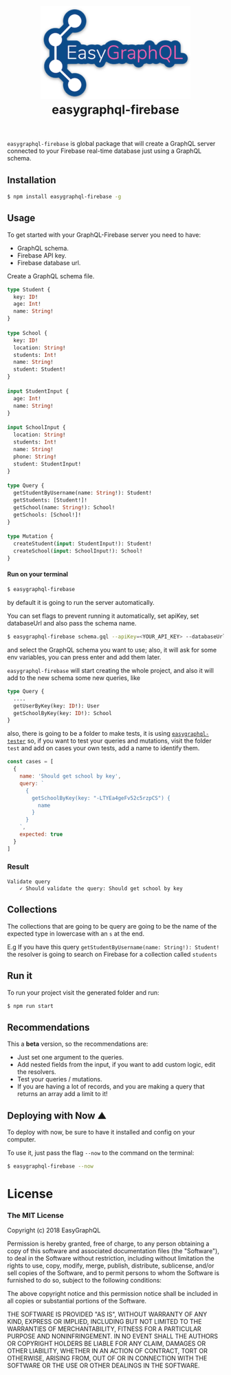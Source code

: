 <h1 align="center">
  <img src="https://raw.githubusercontent.com/EasyGraphQL/easygraphql-now/master/logo.png" alt="easygraphql-firebase " width="350">
  <br>
    easygraphql-firebase 
  <br>
  <br>
</h1>

`easygraphql-firebase` is global package that will create a GraphQL server connected
to your Firebase real-time database just using a GraphQL schema.

## Installation
```bash
$ npm install easygraphql-firebase -g
```

## Usage
To get started with your GraphQL-Firebase server you need to have:

+ GraphQL schema.
+ Firebase API key.
+ Firebase database url.

Create a GraphQL schema file.
```graphql
type Student {
  key: ID!
  age: Int!
  name: String!
}

type School {
  key: ID!
  location: String!
  students: Int!
  name: String!
  student: Student!
}

input StudentInput {
  age: Int!
  name: String!
}

input SchoolInput {
  location: String!
  students: Int!
  name: String!
  phone: String!
  student: StudentInput!
}

type Query {
  getStudentByUsername(name: String!): Student!
  getStudents: [Student!]!
  getSchool(name: String!): School!
  getSchools: [School!]!
}

type Mutation {
  createStudent(input: StudentInput!): Student!
  createSchool(input: SchoolInput!): School!
}
```

#### Run on your terminal

```bash
$ easygraphql-firebase
```
by default it is going to run the server automatically.

You can set flags to prevent running it automatically, set apiKey, set databaseUrl and also pass the schema name.

```bash
$ easygraphql-firebase schema.gql --apiKey=<YOUR_API_KEY> --databaseUrl=<YOUR_DATABASE_URL> --start=false
```

and select the GraphQL schema you want to use; also, it will ask for some env variables,
you can press enter and add them later.

`easygraphql-firebase` will start creating the whole project, and also it will add to the new schema
some new queries, like
```graphql
type Query {
  ....
  getUserByKey(key: ID!): User
  getSchoolByKey(key: ID!): School
}
```

also, there is going to be a folder to make tests, it is using [`easygraphql-tester`](https://github.com/EasyGraphQL/easygraphql-tester)
so, if you want to test your queries and mutations, visit the folder `test` and add on cases your own tests, add a name to identify them.

```js
const cases = [
  {
    name: 'Should get school by key',
    query: `
      {
        getSchoolByKey(key: "-LTYEa4geFv52c5rzpCS") {
          name
        }
      }
    `,
    expected: true
  }
]
```

### Result
```shell
Validate query
    ✓ Should validate the query: Should get school by key
```

## Collections

The collections that are going to be query are going to be the name of the expected type in lowercase with an `s` at the end.

E.g
If you have this query `getStudentByUsername(name: String!): Student!` the resolver is going to search on Firebase
for a collection called `students`

## Run it
To run your project visit the generated folder and run:

```bash
$ npm run start
```

## Recommendations
This a **beta** version, so the recommendations are:

+ Just set one argument to the queries.
+ Add nested fields from the input, if you want to add custom logic, edit the resolvers.
+ Test your queries / mutations.
+ If you are having a lot of records, and you are making a query that returns an array
  add a limit to it!

## Deploying with Now ▲
To deploy with now, be sure to have it installed and config on your computer.

To use it, just pass the flag `--now` to the command on the terminal:

```bash
$ easygraphql-firebase --now
```

# License
### The MIT License

Copyright (c) 2018 EasyGraphQL

Permission is hereby granted, free of charge, to any person obtaining a copy
of this software and associated documentation files (the "Software"), to deal
in the Software without restriction, including without limitation the rights
to use, copy, modify, merge, publish, distribute, sublicense, and/or sell
copies of the Software, and to permit persons to whom the Software is
furnished to do so, subject to the following conditions:

The above copyright notice and this permission notice shall be included in
all copies or substantial portions of the Software.

THE SOFTWARE IS PROVIDED "AS IS", WITHOUT WARRANTY OF ANY KIND, EXPRESS OR
IMPLIED, INCLUDING BUT NOT LIMITED TO THE WARRANTIES OF MERCHANTABILITY,
FITNESS FOR A PARTICULAR PURPOSE AND NONINFRINGEMENT. IN NO EVENT SHALL THE
AUTHORS OR COPYRIGHT HOLDERS BE LIABLE FOR ANY CLAIM, DAMAGES OR OTHER
LIABILITY, WHETHER IN AN ACTION OF CONTRACT, TORT OR OTHERWISE, ARISING FROM,
OUT OF OR IN CONNECTION WITH THE SOFTWARE OR THE USE OR OTHER DEALINGS IN
THE SOFTWARE.
  